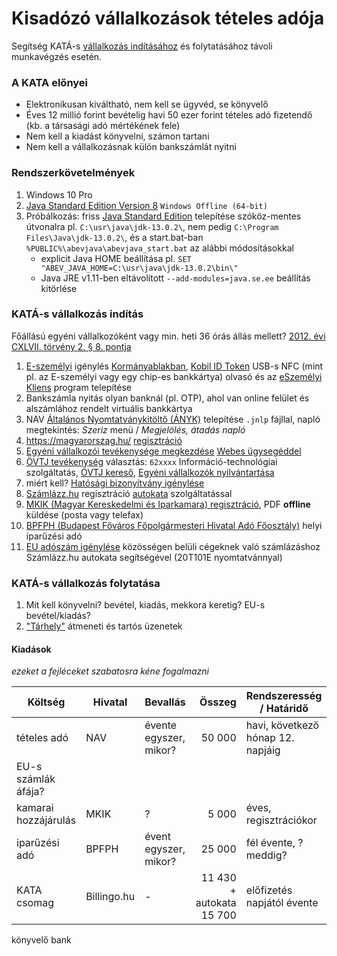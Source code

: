 # Kisadózó vállalkozások tételes adója

Segítség KATÁ-s [vállalkozás indításához](https://www.nyilvantarto.hu/hu/evig_megkezdes)
és folytatásához távoli munkavégzés esetén.

### A KATA előnyei

- Elektronikusan kiváltható, nem kell se ügyvéd, se könyvelő
- Éves 12 millió forint bevételig havi 50 ezer forint tételes adó fizetendő
  (kb. a társasági adó mértékének fele)
- Nem kell a kiadást könyvelni, számon tartani
- Nem kell a vállalkozásnak külön bankszámlát nyitni

### Rendszerkövetelmények

1. Windows 10 Pro
1. [Java Standard Edition Version 8](https://www.java.com/en/download/manual.jsp)
   `Windows Offline (64-bit)`
1. Próbálkozás: friss [Java Standard Edition](https://www.oracle.com/java/technologies/javase-downloads.html)
   telepítése szóköz-mentes útvonalra pl. `C:\usr\java\jdk-13.0.2\`, nem pedig `C:\Program Files\Java\jdk-13.0.2\`,
   és a start.bat-ban `%PUBLIC%\abevjava\abevjava_start.bat` az alábbi módosításokkal
   - explicit Java HOME beállítása pl. `SET "ABEV_JAVA_HOME=C:\usr\java\jdk-13.0.2\bin\"`
   - Java JRE v1.11-ben eltávolított `--add-modules=java.se.ee` beállítás kitörlése

### KATÁ-s vállalkozás indítás

Főállású egyéni vállalkozóként vagy min. heti 36 órás állás mellett?
[2012. évi CXLVII. törvény 2. § 8. pontja](https://njt.hu/jogszabaly/2012-147-00-00#sc2012-147-00-00-54)

1. [E-személyi](https://eszemelyi.hu/) igénylés [Kormányablakban](https://kormanyablak.hu/hu/kormanyablakok),
   [Kobil ID Token](https://nfcshop.hu/termek/kobil-id-token-eszemelyi-olvaso/)
   USB-s NFC (mint pl. az E-személyi vagy egy chip-es bankkártya) olvasó
   és az [eSzemélyi Kliens](https://eszemelyi.hu/letoltesek) program telepítése
1. Bankszámla nyitás olyan banknál (pl. OTP), ahol van online felület és alszámlához rendelt virtuális bankkártya
1. NAV [Általános Nyomtatványkitöltő (ÁNYK)](https://www.nav.gov.hu/nav/letoltesek/nyomtatvanykitolto_programok/nyomtatvany_apeh/keretprogramok/abevjava_install.html)
   telepítése `.jnlp` fájllal,
   napló megtekintés: _Szeriz_ menü / _Megjelölés, átadás napló_
1. https://magyarorszag.hu/ [regisztráció](https://ugyfelkapu.gov.hu/regisztracio/regEszemelyi)
1. [Egyéni vállalkozói tevékenysége megkezdése](https://www.nyilvantarto.hu/ugyseged/EgyeniVallalkozassalKapcsolatosUgyInditasa.xhtml)
   [Webes ügysegéddel](https://www.nyilvantarto.hu/ugyseged/)
1. [ÖVTJ tevékenység](https://www.ksh.hu/ovtj_menu) választás:
   `62xxxx` Információ-technológiai szolgáltatás,
   [ÖVTJ kereső](https://www.ksh.hu/ovtj_kereso),
   [Egyéni vállalkozók nyilvántartása](https://www.nyilvantarto.hu/evny-lekerdezo/)
1. miért kell? [Hatósági bizonyítvány igénylése](https://www.nyilvantarto.hu/ugyseged/EgyeniVallalkozasKerelemInditasa.xhtml)
1. [Számlázz.hu](https://www.szamlazz.hu/szamla/regisztracio) regisztráció
   [autokata](https://www.szamlazz.hu/egyedi-megoldasok/autokata/) szolgáltatással
1. [MKIK (Magyar Kereskedelmi és Iparkamara) regisztráció](https://mkik.hu/gazdalkodo-szervezetek-regisztracioja),
   PDF **offline** küldése (posta vagy telefax)
1. [BPFPH (Budapest Főváros Főpolgármesteri Hivatal Adó Főosztály)](https://ssl.budapest.hu/web_hair/fszla.do)
   helyi iparűzési adó
1. [EU adószám igénylése](https://supportkata.riport.co.hu/hc/hu/articles/360019947131-EU-ad%C3%B3sz%C3%A1m-ig%C3%A9nyl%C3%A9se-autokat%C3%A1ban)
   közösségen belüli cégeknek való számlázáshoz
   Számlázz.hu autokata segítségével (20T101E nyomtatvánnyal)

### KATÁ-s vállalkozás folytatása

1. Mit kell könyvelni? bevétel, kiadás, mekkora keretig? EU-s bevétel/kiadás?
1. ["Tárhely"](https://tarhely.gov.hu/) átmeneti és tartós üzenetek

#### Kiadások

_ezeket a fejléceket szabatosra kéne fogalmazni_

| Költség | Hivatal | Bevallás | Összeg | Rendszeresség / Határidő |
| ------- | ------- | -------- | -----: | ------------------------ |
| tételes adó | NAV | évente egyszer, mikor? | 50 000 | havi, következő hónap 12. napjáig |
| EU-s számlák áfája? |
| kamarai hozzájárulás | MKIK | ? | 5 000 | éves, regisztrációkor |
| iparűzési adó | BPFPH | évent egyszer, mikor? | 25 000 | fél évente, ?meddig? |
| KATA csomag | Billingo.hu | - | 11 430 + autokata 15 700 | előfizetés napjától évente |
könyvelő
bank
